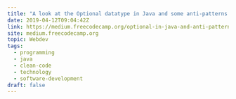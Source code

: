 ```yaml
---
title: "A look at the Optional datatype in Java and some anti-patterns when using it"
date: 2019-04-12T09:04:42Z
link: https://medium.freecodecamp.org/optional-in-java-and-anti-patterns-using-it-7d87038362ba?source=rss----336d898217ee---4
site: medium.freecodecamp.org
topic: Webdev
tags:
  - programming
  - java
  - clean-code
  - technology
  - software-development
draft: false
---
```

